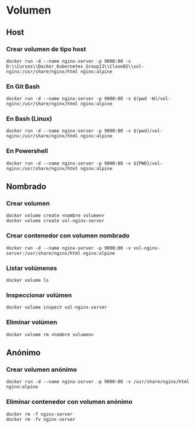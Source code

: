 # Volumen

## Host

### Crear volumen de tipo host

```
docker run -d --name nginx-server -p 9000:80 -v D:\\Cursos\\Docker_Kubernetes_Group13\\Clase02\\vol-nginx:/usr/share/nginx/html nginx:alpine
```

### En Git Bash

```
docker run -d --name nginx-server -p 9000:80 -v $(pwd -W)/vol-nginx:/usr/share/nginx/html nginx:alpine
```

### En Bash (Linux)

```
docker run -d --name nginx-server -p 9000:80 -v $(pwd)/vol-nginx:/usr/share/nginx/html nginx:alpine
```

### En Powershell

```
docker run -d --name nginx-server -p 9000:80 -v ${PWD}/vol-nginx:/usr/share/nginx/html nginx:alpine
```

## Nombrado

### Crear volumen

```
docker volume create <nombre volumen>
docker volume create vol-nginx-server
```

### Crear contenedor con volumen nombrado

```
docker run -d --name nginx-server -p 9000:80 -v vol-nginx-server:/usr/share/nginx/html nginx:alpine
```

### Listar volúmenes

```
docker volume ls
```

### Inspeccionar volúmen

```
docker volume inspect vol-nginx-server
```

### Eliminar volúmen

```
docker volume rm <nombre volumen>
```

## Anónimo

### Crear volumen anónimo

```
docker run -d --name nginx-server -p 9000:80 -v /usr/share/nginx/html nginx:alpine
```

### Eliminar contenedor con volumen anónimo

```
docker rm -f nginx-server
docker rm -fv nginx-server
```
